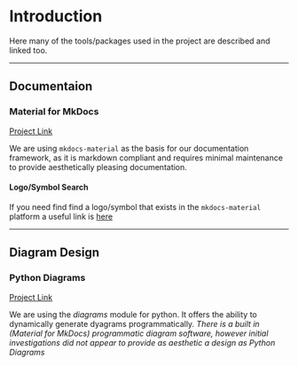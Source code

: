 # Introduction

Here many of the tools/packages used in the project are described and linked too.

---

## Documentaion

### Material for MkDocs

[Project Link](https://squidfunk.github.io/mkdocs-material/)

We are using `mkdocs-material` as the basis for our documentation framework, as it is markdown compliant and requires minimal maintenance to provide aesthetically pleasing documentation.

#### Logo/Symbol Search

If you need find find a logo/symbol that exists in the `mkdocs-material` platform a useful link is [here](https://squidfunk.github.io/mkdocs-material/reference/icons-emojis/)

---

## Diagram Design

### Python Diagrams

[Project Link](https://diagrams.mingrammer.com/docs/getting-started/examples)

We are using the *diagrams* module for python. It offers the ability to dynamically generate dyagrams programmatically. *There is a built in (Material for MkDocs) programmatic diagram software, however initial investigations did not appear to provide as aesthetic a design as Python Diagrams*
